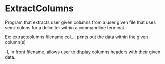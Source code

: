 # ExtractColumns
Program that extracts user given columns from a user given file that uses semi-colons for a delimiter within a commandline terminal.

Ex: extractcolumns filename col....  prints out the data within the given column(s)

-l, in front filename, allows user to display columns headers with their given data.


